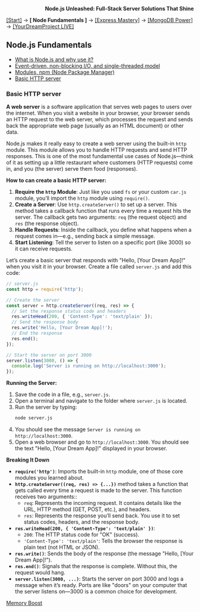 **<p align="right">Node.js Unleashed: Full-Stack Server Solutions That Shine</p>**

[[Start]](../Introduction.md) → **[ Node Fundamentals ]** → [[Express Mastery]](#express) → [[MongoDB Power]](#mongodb) → [[YourDreamProject LIVE]](#project)

## Node.js Fundamentals
* [What is Node.js and why use it?](1-1.md)
* [Event-driven, non-blocking I/O, and single-threaded model](1-2.md)
* [Modules, npm (Node Package Manager)](1-3.md)
* [Basic HTTP server](#Basic-HTTP-server)

### Basic HTTP server

**A web server** is a software application that serves web pages to users over the internet. When you visit a website in your browser, your browser sends an HTTP request to the web server, which processes the request and sends back the appropriate web page (usually as an HTML document) or other data.

Node.js makes it really easy to create a web server using the built-in `http` module. This module allows you to handle HTTP requests and send HTTP responses. This is one of the most fundamental use cases of Node.js—think of it as setting up a little restaurant where customers (HTTP requests) come in, and you (the server) serve them food (responses).

**How to can create a basic HTTP server:**

1. **Require the `http` Module**: Just like you used `fs` or your custom `car.js` module, you’ll import the `http` module using `require()`.
2. **Create a Server**: Use `http.createServer()` to set up a server. This method takes a callback function that runs every time a request hits the server. The callback gets two arguments: `req` (the request object) and `res` (the response object).
3. **Handle Requests**: Inside the callback, you define what happens when a request comes in—e.g., sending back a simple message.
4. **Start Listening**: Tell the server to listen on a specific port (like 3000) so it can receive requests.

Let’s create a basic server that responds with "Hello, [Your Dream App]!" when you visit it in your browser. Create a file called `server.js` and add this code:

```javascript
// server.js
const http = require('http');

// Create the server
const server = http.createServer((req, res) => {
  // Set the response status code and headers
  res.writeHead(200, { 'Content-Type': 'text/plain' });
  // Send the response body
  res.write('Hello, [Your Dream App]!');
  // End the response
  res.end();
});

// Start the server on port 3000
server.listen(3000, () => {
  console.log('Server is running on http://localhost:3000');
});
```
**Running the Server:**
1. Save the code in a file, e.g., `server.js`.
2. Open a terminal and navigate to the folder where `server.js` is located.
3. Run the server by typing:
   ```bash
   node server.js
   ```
4. You should see the message `Server is running on http://localhost:3000`.
5. Open a web browser and go to `http://localhost:3000`. You should see the text "Hello, [Your Dream App]!" displayed in your browser.

**Breaking It Down**
- **`require('http')`**: Imports the built-in `http` module, one of those core modules you learned about.
- **`http.createServer((req, res) => {...})`**  method takes a function that gets called every time a request is made to the server. This function receives two arguments::
  - `req`: Represents the incoming request. It contains details like the URL, HTTP method (GET, POST, etc.), and headers.
  - `res`: Represents the response you’ll send back. You use it to set status codes, headers, and the response body.
- **`res.writeHead(200, { 'Content-Type': 'text/plain' })`**:
  - `200`: The HTTP status code for "OK" (success).
  - `'Content-Type': 'text/plain'`: Tells the browser the response is plain text (not HTML or JSON).
- **`res.write()`**: Sends the body of the response (the message "Hello, [Your Dream App]!").
- **`res.end()`**: Signals that the response is complete. Without this, the request would hang.
- **`server.listen(3000, ...)`**: Starts the server on port 3000 and logs a message when it’s ready. Ports are like "doors" on your computer that the server listens on—3000 is a common choice for development.


[Memory Boost](1-4MB.md)
